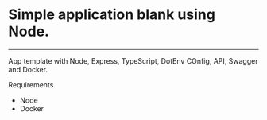 # Simple application blank using Node.

-----
App template with Node, Express, TypeScript, DotEnv COnfig, API, Swagger and Docker.


Requirements
- Node
- Docker


